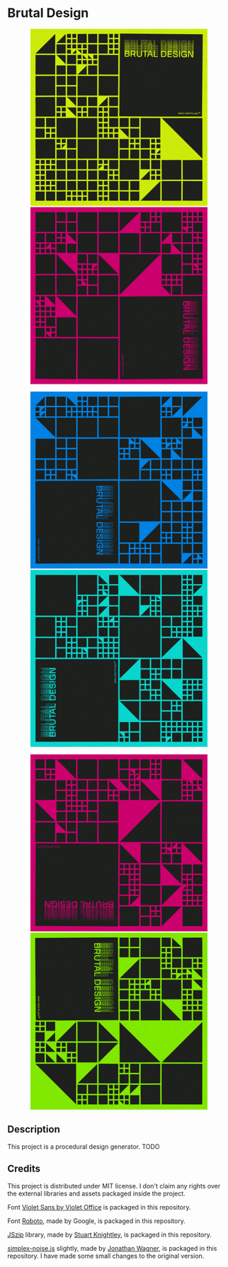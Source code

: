 # Brutal Design

<p align="center">
  <img width="400" height="400" src="/output/output-1.png">
  <img width="400" height="400" src="/output/output-2.png">
</p>

<p align="center">
  <img width="400" height="400" src="/output/output-3.png">
  <img width="400" height="400" src="/output/output-4.png">
</p>

<p align="center">
  <img width="400" height="400" src="/output/output-5.png">
  <img width="400" height="400" src="/output/output-6.png">
</p>

## Description

This project is a procedural design generator. TODO

## Credits

This project is distributed under MIT license.
I don't claim any rights over the external libraries and assets packaged inside the project.

Font [Violet Sans by Violet Office](https://violetoffice.com/work/violet-sans) is packaged in this repository.

Font [Roboto](https://fonts.google.com/specimen/Roboto), made by Google, is packaged in this repository.

[JSzip](https://stuk.github.io/jszip/) library, made by [Stuart Knightley](https://github.com/Stuk), is packaged in this repository.

[simplex-noise.js](https://github.com/jwagner/simplex-noise.js) slightly, made by [Jonathan Wagner](https://github.com/jwagner), is packaged in this repository.
I have made some small changes to the original version.
